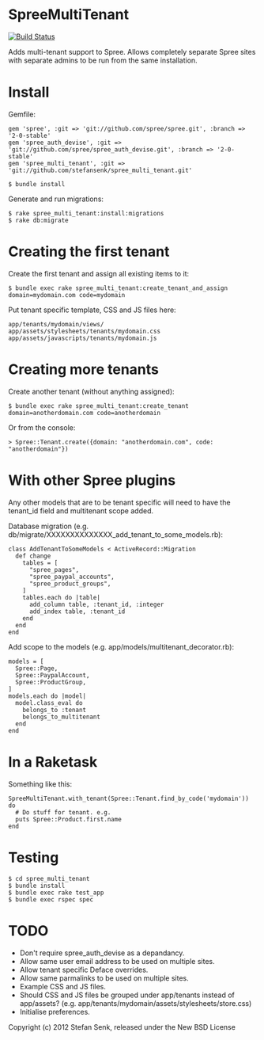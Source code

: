 SpreeMultiTenant
================

[![Build Status](https://travis-ci.org/stefansenk/spree_multi_tenant.png?branch=master)](https://travis-ci.org/stefansenk/spree_multi_tenant)

Adds multi-tenant support to Spree. Allows completely separate Spree sites with separate admins to be run from the same installation.


Install
=======

Gemfile:

    gem 'spree', :git => 'git://github.com/spree/spree.git', :branch => '2-0-stable'
    gem 'spree_auth_devise', :git => 'git://github.com/spree/spree_auth_devise.git', :branch => '2-0-stable'
    gem 'spree_multi_tenant', :git => 'git://github.com/stefansenk/spree_multi_tenant.git'

    $ bundle install


Generate and run migrations:

    $ rake spree_multi_tenant:install:migrations
    $ rake db:migrate
    

Creating the first tenant
=========================

Create the first tenant and assign all existing items to it:

    $ bundle exec rake spree_multi_tenant:create_tenant_and_assign domain=mydomain.com code=mydomain
    

Put tenant specific template, CSS and JS files here:

    app/tenants/mydomain/views/
    app/assets/stylesheets/tenants/mydomain.css
    app/assets/javascripts/tenants/mydomain.js


Creating more tenants
=====================

Create another tenant (without anything assigned):

    $ bundle exec rake spree_multi_tenant:create_tenant domain=anotherdomain.com code=anotherdomain

Or from the console:

    > Spree::Tenant.create({domain: "anotherdomain.com", code: "anotherdomain"})


With other Spree plugins
========================

Any other models that are to be tenant specific will need to have the tenant\_id field and multitenant scope added. 

Database migration (e.g. db/migrate/XXXXXXXXXXXXXX_add_tenant_to_some_models.rb):

    class AddTenantToSomeModels < ActiveRecord::Migration
      def change
        tables = [
          "spree_pages",
          "spree_paypal_accounts",
          "spree_product_groups",
        ]
        tables.each do |table|
          add_column table, :tenant_id, :integer
          add_index table, :tenant_id
        end
      end
    end

Add scope to the models (e.g. app/models/multitenant_decorator.rb):
    
    models = [
      Spree::Page,
      Spree::PaypalAccount,
      Spree::ProductGroup,
    ]
    models.each do |model|
      model.class_eval do
        belongs_to :tenant
        belongs_to_multitenant
      end
    end


In a Raketask
=============

Something like this:

    SpreeMultiTenant.with_tenant(Spree::Tenant.find_by_code('mydomain')) do
      # Do stuff for tenant. e.g.
      puts Spree::Product.first.name
    end


Testing
=======

    $ cd spree_multi_tenant
    $ bundle install
    $ bundle exec rake test_app
    $ bundle exec rspec spec


TODO
====

- Don't require spree_auth_devise as a depandancy.
- Allow same user email address to be used on multiple sites.
- Allow tenant specific Deface overrides.
- Allow same parmalinks to be used on multiple sites.
- Example CSS and JS files.
- Should CSS and JS files be grouped under app/tenants instead of app/assets? (e.g. app/tenants/mydomain/assets/stylesheets/store.css)
- Initialise preferences.


Copyright (c) 2012 Stefan Senk, released under the New BSD License
